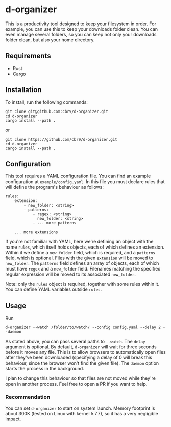# d-organizer
This is a productivity tool designed to keep your filesystem in order.
For example, you can use this to keep your downloads folder clean. You can even manage several folders, so you can keep not only your downloads folder clean, but also your home directory.

## Requirements
- Rust
- Cargo

## Installation
To install, run the following commands:
```$xslt
git clone git@github.com:cbr9/d-organizer.git
cd d-organizer
cargo install --path .
```

or
```$xslt
git clone https://github.com/cbr9/d-organizer.git
cd d-organizer
cargo install --path .
```

## Configuration 
This tool requires a YAML configuration file. You can find an example configuration at ```example/config.yaml```.
In this file you must declare rules that will define the program's behaviour as follows:

```$xslt
rules:
    extension:
        - new_folder: <string>
        - patterns:
            - regex: <string>
              new_folder: <string>
            - ... more patterns

    ... more extensions
```

If you're not familiar with YAML, here we're defining an object with the name `rules`, which itself holds objects, each of which defines an extension.
Within it we define a `new_folder` field, which is required, and a `patterns` field, which is optional.
Files with the given `extension` will be moved to `new_folder`.
The `patterns` field defines an array of objects, each of which must have `regex` and a `new_folder` field. 
Filenames matching the specified regular expression will be moved to its associated `new_folder`.

Note: only the `rules` object is required, together with some rules within it. You can define YAML variables outside `rules`.

## Usage
Run
```$xslt
d-organizer --watch /folder/to/watch/ --config config.yaml --delay 2 --daemon
```
As stated above, you can pass several paths to `--watch`.
The `delay` argument is optional. By default, `d-organizer` will wait for three seconds before it moves any file.
This is to allow browsers to automatically open files after they've been downloaded (specifying a delay of 0 will break this behaviour, since the browser won't find the given file). The `daemon` option starts the process in the background.

I plan to change this behaviour so that files are not moved while they're open in another process. Feel free to open a PR if you want to help.

### Recommendation
You can set `d-organizer` to start on system launch. 
Memory footprint is about 300K (tested on Linux with kernel 5.7.7), so it has a very negligible impact.
